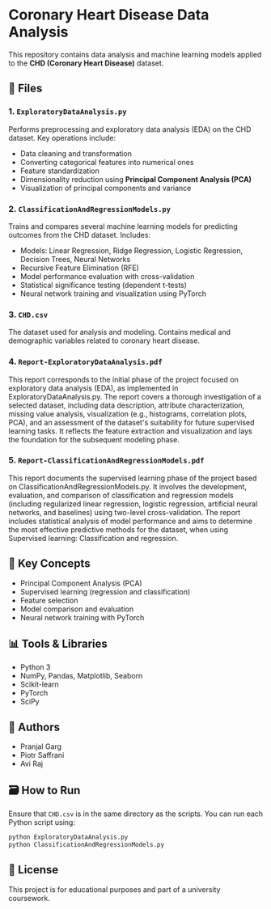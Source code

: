 
# Coronary Heart Disease Data Analysis

This repository contains data analysis and machine learning models applied to the **CHD (Coronary Heart Disease)** dataset.

## 📁 Files

### 1. `ExploratoryDataAnalysis.py`
Performs preprocessing and exploratory data analysis (EDA) on the CHD dataset. Key operations include:
- Data cleaning and transformation
- Converting categorical features into numerical ones
- Feature standardization
- Dimensionality reduction using **Principal Component Analysis (PCA)**
- Visualization of principal components and variance

### 2. `ClassificationAndRegressionModels.py`
Trains and compares several machine learning models for predicting outcomes from the CHD dataset. Includes:
- Models: Linear Regression, Ridge Regression, Logistic Regression, Decision Trees, Neural Networks
- Recursive Feature Elimination (RFE)
- Model performance evaluation with cross-validation
- Statistical significance testing (dependent t-tests)
- Neural network training and visualization using PyTorch

### 3. `CHD.csv`
The dataset used for analysis and modeling. Contains medical and demographic variables related to coronary heart disease.

### 4. `Report-ExploratoryDataAnalysis.pdf`
This report corresponds to the initial phase of the project focused on exploratory data analysis (EDA), as implemented in ExploratoryDataAnalysis.py. The report covers a thorough investigation of a selected dataset, including data description, attribute characterization, missing value analysis, visualization (e.g., histograms, correlation plots, PCA), and an assessment of the dataset's suitability for future supervised learning tasks. It reflects the feature extraction and visualization and lays the foundation for the subsequent modeling phase.

### 5. `Report-ClassificationAndRegressionModels.pdf`
This report documents the supervised learning phase of the project based on ClassificationAndRegressionModels.py. It involves the development, evaluation, and comparison of classification and regression models (including regularized linear regression, logistic regression, artificial neural networks, and baselines) using two-level cross-validation. The report includes statistical analysis of model performance and aims to determine the most effective predictive methods for the dataset, when using Supervised learning: Classification and regression.


## 🧠 Key Concepts
- Principal Component Analysis (PCA)
- Supervised learning (regression and classification)
- Feature selection
- Model comparison and evaluation
- Neural network training with PyTorch

## 📊 Tools & Libraries
- Python 3
- NumPy, Pandas, Matplotlib, Seaborn
- Scikit-learn
- PyTorch
- SciPy

## 📌 Authors
- Pranjal Garg
- Piotr Saffrani
- Avi Raj

## 🗃️ How to Run
Ensure that `CHD.csv` is in the same directory as the scripts. You can run each Python script using:

```bash
python ExploratoryDataAnalysis.py
python ClassificationAndRegressionModels.py
```

## 📜 License
This project is for educational purposes and part of a university coursework.

